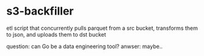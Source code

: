 # s3-backfiller

etl script that concurrently pulls parquet from a src bucket, transforms them to json, and uploads them to dst bucket

question: can Go be a data engineering tool?
anwser: maybe.. 
